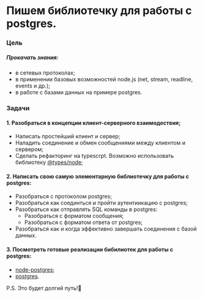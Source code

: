 # Пишем библиотечку для работы с postgres.

### Цель

##### Прокачать знания:

- в сетевых протоколах;
- в применении базовых возможностей node.js (net, stream, readline, events и др.);
- в работе с базами данных на примере postgres.

### Задачи

#### 1. Разобраться в концепции клиент-серверного взаимодествия;

- Написать простейший клиент и сервер;
- Наладить соединение и обмен сообщениями между клиентом и сервером;
- Сделать рефакторинг на typescrpt. Возможно использовать библиотеку [@types/node](https://www.npmjs.com/package/@types/node);

#### 2. Написать свою самую элементарную библиотечку для работы с postgres:

- Разобраться с протоколом postgres;
- Разобраться как соединться и пройти аутентиикацию с postgres;
- Разобраться как отправлять SQL команды в postgres:
  - Разобраться с форматом сообщения;
  - Разобраться с форматом ответа от postgres;
- Разобраться как и когда эффективно завершать соединения с базой данных.

#### 3. Посмотреть готовые реализации бибилиотек для работы с postgres:

- [node-postgres](https://github.com/brianc/node-postgres);
- [postgres](https://github.com/porsager/postgres).

P.S. Это будет долгий путь!🤪
